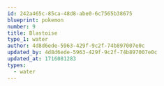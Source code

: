 ```yaml
---
id: 242a465c-85ca-48d8-abe0-6c7565b38675
blueprint: pokemon
number: 9
title: Blastoise
type_1: water
author: 4d8d6ede-5963-429f-9c2f-74b897007e0c
updated_by: 4d8d6ede-5963-429f-9c2f-74b897007e0c
updated_at: 1716081283
types:
  - water
---
```

